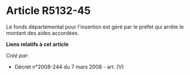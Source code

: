 # Article R5132-45

Le fonds départemental pour l'insertion est géré par le préfet qui arrête le montant des aides accordées.

**Liens relatifs à cet article**

_Créé par_:

  - Décret n°2008-244 du 7 mars 2008 - art. (V)
